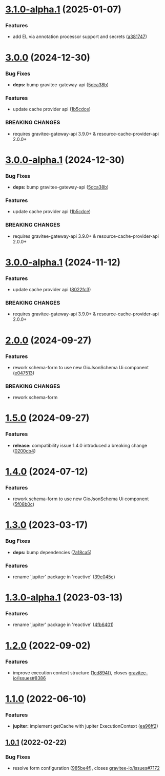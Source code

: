 # [3.1.0-alpha.1](https://github.com/gravitee-io/gravitee-resource-cache-redis/compare/3.0.0...3.1.0-alpha.1) (2025-01-07)


### Features

* add EL via annotation processor support and secrets ([a381747](https://github.com/gravitee-io/gravitee-resource-cache-redis/commit/a3817476837788e6124599838539ee56b0b9e6c0))

# [3.0.0](https://github.com/gravitee-io/gravitee-resource-cache-redis/compare/2.0.0...3.0.0) (2024-12-30)


### Bug Fixes

* **deps:** bump gravitee-gateway-api ([5dca38b](https://github.com/gravitee-io/gravitee-resource-cache-redis/commit/5dca38bb89a51dee1a69603b7dad8f7be3d82831))


### Features

* update cache provider api ([1b5cdce](https://github.com/gravitee-io/gravitee-resource-cache-redis/commit/1b5cdce98c9cc37323f3853c76c5d4862ed7e787))


### BREAKING CHANGES

* requires gravitee-gateway-api 3.9.0+ & resource-cache-provider-api 2.0.0+

# [3.0.0-alpha.1](https://github.com/gravitee-io/gravitee-resource-cache-redis/compare/2.0.0...3.0.0-alpha.1) (2024-12-30)


### Bug Fixes

* **deps:** bump gravitee-gateway-api ([5dca38b](https://github.com/gravitee-io/gravitee-resource-cache-redis/commit/5dca38bb89a51dee1a69603b7dad8f7be3d82831))


### Features

* update cache provider api ([1b5cdce](https://github.com/gravitee-io/gravitee-resource-cache-redis/commit/1b5cdce98c9cc37323f3853c76c5d4862ed7e787))


### BREAKING CHANGES

* requires gravitee-gateway-api 3.9.0+ & resource-cache-provider-api 2.0.0+

# [3.0.0-alpha.1](https://github.com/gravitee-io/gravitee-resource-cache-redis/compare/2.0.0...3.0.0-alpha.1) (2024-11-12)


### Features

* update cache provider api ([8022fc3](https://github.com/gravitee-io/gravitee-resource-cache-redis/commit/8022fc32fb1266dfa5f2a1c5647feeb0e28e9d99))


### BREAKING CHANGES

* requires gravitee-gateway-api 3.9.0+ & resource-cache-provider-api 2.0.0+

# [2.0.0](https://github.com/gravitee-io/gravitee-resource-cache-redis/compare/1.5.0...2.0.0) (2024-09-27)


### Features

* rework schema-form to use new GioJsonSchema Ui component ([e047513](https://github.com/gravitee-io/gravitee-resource-cache-redis/commit/e047513248b76f22c7cc9f113c8ef698d4a29c7f))


### BREAKING CHANGES

* rework schema-form

# [1.5.0](https://github.com/gravitee-io/gravitee-resource-cache-redis/compare/1.4.0...1.5.0) (2024-09-27)


### Features

* **release:** compatibility issue 1.4.0 introduced a breaking change ([0200cb4](https://github.com/gravitee-io/gravitee-resource-cache-redis/commit/0200cb4371d89ca4b994a49e29580cb229ae2a9e))

# [1.4.0](https://github.com/gravitee-io/gravitee-resource-cache-redis/compare/1.3.0...1.4.0) (2024-07-12)


### Features

* rework schema-form to use new GioJsonSchema Ui component ([5f08b0c](https://github.com/gravitee-io/gravitee-resource-cache-redis/commit/5f08b0c6daafe89304863cac3ecd40110a0b1edf))

# [1.3.0](https://github.com/gravitee-io/gravitee-resource-cache-redis/compare/1.2.0...1.3.0) (2023-03-17)


### Bug Fixes

* **deps:** bump dependencies ([7a18ca5](https://github.com/gravitee-io/gravitee-resource-cache-redis/commit/7a18ca58294bb95577986a1319422e8e1dc694a5))


### Features

* rename 'jupiter' package in 'reactive' ([39e045c](https://github.com/gravitee-io/gravitee-resource-cache-redis/commit/39e045c85d43af4b3f10305d5dd24752f3da9e05))

# [1.3.0-alpha.1](https://github.com/gravitee-io/gravitee-resource-cache-redis/compare/1.2.0...1.3.0-alpha.1) (2023-03-13)


### Features

* rename 'jupiter' package in 'reactive' ([4fb6401](https://github.com/gravitee-io/gravitee-resource-cache-redis/commit/4fb6401959a84a025f2e0d5423a19ce2102060dd))

# [1.2.0](https://github.com/gravitee-io/gravitee-resource-cache-redis/compare/1.1.0...1.2.0) (2022-09-02)


### Features

* improve execution context structure ([1cd894f](https://github.com/gravitee-io/gravitee-resource-cache-redis/commit/1cd894ff48ae41adf8569323c77fd981089097e7)), closes [gravitee-io/issues#8386](https://github.com/gravitee-io/issues/issues/8386)

# [1.1.0](https://github.com/gravitee-io/gravitee-resource-cache-redis/compare/1.0.1...1.1.0) (2022-06-10)


### Features

* **jupiter:** implement getCache with jupiter ExecutionContext ([ea96ff2](https://github.com/gravitee-io/gravitee-resource-cache-redis/commit/ea96ff232f208ccd40202289f94f17fcca07e27b))

## [1.0.1](https://github.com/gravitee-io/gravitee-resource-cache-redis/compare/1.0.0...1.0.1) (2022-02-22)


### Bug Fixes

* resolve form configuration ([985be4f](https://github.com/gravitee-io/gravitee-resource-cache-redis/commit/985be4f7ce6e6bd026cf375905cd8e10da346c28)), closes [gravitee-io/issues#7172](https://github.com/gravitee-io/issues/issues/7172)
